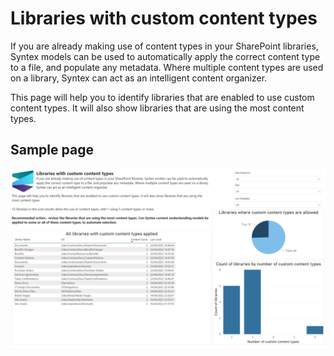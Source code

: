 # Libraries with custom content types

If you are already making use of content types in your SharePoint libraries, Syntex models can be used to automatically apply the correct content type to a file, and populate any metadata. Where multiple content types are used on a library, Syntex can act as an intelligent content organizer.

This page will help you to identify libraries that are enabled to use custom content types. It will also show libraries that are using the most content types.

## Sample page

![libraries with custom content types](../images/syntexlibrarieswithcustomcontenttypes.png)
